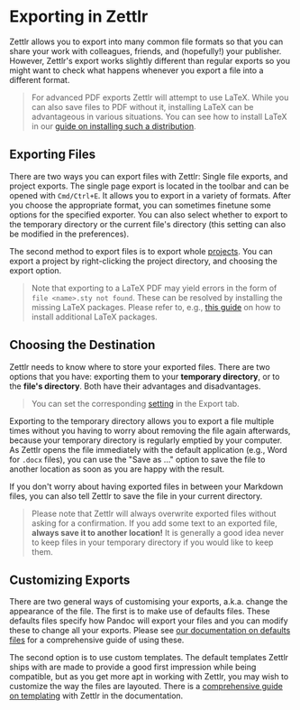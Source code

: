 # Exporting in Zettlr

Zettlr allows you to export into many common file formats so that you can share your work with colleagues, friends, and (hopefully!) your publisher. However, Zettlr's export works slightly different than regular exports so you might want to check what happens whenever you export a file into a different format.

> For advanced PDF exports Zettlr will attempt to use LaTeX. While you can also save files to PDF without it, installing LaTeX can be advantageous in various situations. You can see how to install LaTeX in our [guide on installing such a distribution](../installing-latex.md).

## Exporting Files

There are two ways you can export files with Zettlr: Single file exports, and project exports. The single page export is located in the toolbar and can be opened with `Cmd/Ctrl+E`. It allows you to export in a variety of formats. After you choose the appropriate format, you can sometimes finetune some options for the specified exporter. You can also select whether to export to the temporary directory or the current file's directory (this setting can also be modified in the preferences).

The second method to export files is to export whole [projects](../academic/projects.md). You can export a project by right-clicking the project directory, and choosing the export option.

> Note that exporting to a LaTeX PDF may yield errors in the form of `file <name>.sty not found`. These can be resolved by installing the missing LaTeX packages. Please refer to, e.g., [this guide](https://en.wikibooks.org/wiki/LaTeX/Installing_Extra_Packages) on how to install additional LaTeX packages.

## Choosing the Destination

Zettlr needs to know where to store your exported files. There are two options that you have: exporting them to your **temporary directory**, or to the **file's directory**. Both have their advantages and disadvantages.

> You can set the corresponding [setting](../reference/settings.md) in the Export tab.

Exporting to the temporary directory allows you to export a file multiple times without you having to worry about removing the file again afterwards, because your temporary directory is regularly emptied by your computer. As Zettlr opens the file immediately with the default application (e.g., Word for `.docx` files), you can use the "Save as …" option to save the file to another location as soon as you are happy with the result.

If you don't worry about having exported files in between your Markdown files, you can also tell Zettlr to save the file in your current directory.

> Please note that Zettlr will always overwrite exported files without asking for a confirmation. If you add some text to an exported file, **always save it to another location!** It is generally a good idea never to keep files in your temporary directory if you would like to keep them.

## Customizing Exports

There are two general ways of customising your exports, a.k.a. change the appearance of the file. The first is to make use of defaults files. These defaults files specify how Pandoc will export your files and you can modify these to change all your exports. Please see [our documentation on defaults files](defaults-files.md) for a comprehensive guide of using these.

The second option is to use custom templates. The default templates Zettlr ships with are made to provide a good first impression while being compatible, but as you get more apt in working with Zettlr, you may wish to customize the way the files are layouted. There is a [comprehensive guide on templating](../academic/custom-templates.md) with Zettlr in the documentation.
